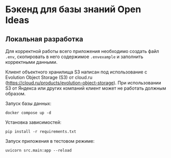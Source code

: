 # Бэкенд для базы знаний Open Ideas

## Локальная разработка
Для корректной работы всего приложения необходимо создать файл `.env`, скопировать в него содержимое `.envexample` и заполнить корректными данными.

Клиент объектного хранилища S3 написан под использование с Evolution Object Storage (S3) от cloud.ru (https://cloud.ru/products/evolution-object-storage). При использовании S3 от Яндекса или других компаний клиент может не работать должным образом.

Запуск базы данных:
```
docker compose up -d 
```

Установка зависимостей:
```
pip install -r requirements.txt 
```

Запуск приложения в тестовом режиме:
```
uvicorn src.main:app --reload 
```


